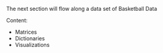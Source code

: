 The next section will flow along a data set of Basketball Data 

Content:
 - Matrices
 - Dictionaries
 - Visualizations
